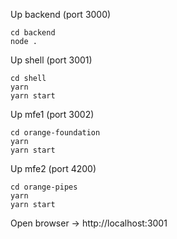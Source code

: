 Up backend (port 3000)
```
cd backend
node .
```

Up shell (port 3001)
```
cd shell
yarn
yarn start
```

Up mfe1 (port 3002)
```
cd orange-foundation
yarn
yarn start
```

Up mfe2 (port 4200)
```
cd orange-pipes
yarn
yarn start
```

Open browser -> http://localhost:3001
